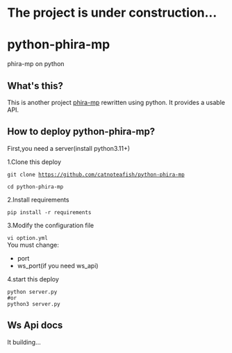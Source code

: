 # The project is under construction...

# python-phira-mp
phira-mp on python


## What's this?
This is another project [phira-mp](https://github.com/TeamFlos/phira-mp)
rewritten using python. It provides a usable API.

## How to deploy python-phira-mp?
First,you need a server(install python3.11+)

1.Clone this deploy

<code>git clone https://github.com/catnoteafish/python-phira-mp   
cd python-phira-mp</code>

2.Install requirements

<code>pip install -r requirements</code>

3.Modify the configuration file

<code>vi option.yml</code>  
You must change:
* port
* ws_port(if you need ws_api)

4.start this deploy

<code>python server.py</code> \
<code>#or </code> \
<code>python3 server.py</code>

## Ws Api docs
It building...

